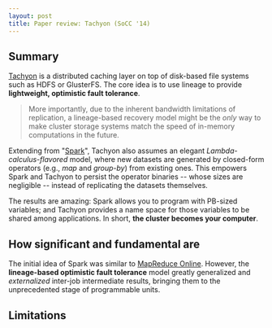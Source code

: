 ```yaml
---
layout: post
title: Paper review: Tachyon (SoCC '14)
---
```

## Summary
[Tachyon](https://amplab.cs.berkeley.edu/publication/tachyon-socc/) is a distributed caching layer on top of disk-based file systems such as HDFS or GlusterFS. The core idea is to use lineage to provide **lightweight, optimistic fault tolerance**. 

> More importantly, due to the inherent bandwidth limitations of replication, a lineage-based recovery model might be the _only_ way to make cluster storage systems match the speed of in-memory computations in the future. 

Extending from "[Spark](http://spark.apache.org/research.html)", Tachyon also assumes an elegant *Lambda-calculus-flavored* model, where new datasets are generated by closed-form operators (e.g., *map* and *group-by*) from existing ones. This empowers Spark and Tachyon to persist the operator binaries -- whose sizes are negligible -- instead of replicating the datasets themselves. 

The results are amazing: Spark allows you to program with PB-sized variables; and Tachyon provides a name space for those variables to be shared among applications. In short, **the cluster becomes your computer**. 

## How significant and fundamental are
The initial idea of Spark was similar to [MapReduce Online](https://code.google.com/p/hop/). However, the **lineage-based optimistic fault tolerance** model greatly generalized and *externalized* inter-job intermediate results, bringing them to the unprecedented stage of programmable units.

## Limitations